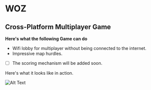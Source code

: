 # WOZ


## Cross-Platform Multiplayer Game ##

**Here's what the following Game can do**

* Wifi lobby for multiplayer without being connected to the internet.
* Impressive map hurdles.
- [ ] The scoring mechanism will be added soon.

Here's what it looks like in action.

![Alt Text](https://github.com/YASH12366/WOZ/blob/master/WOZDemo.gif)
